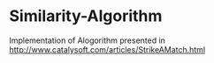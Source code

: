 # Similarity-Algorithm
Implementation of Alogorithm presented in http://www.catalysoft.com/articles/StrikeAMatch.html
